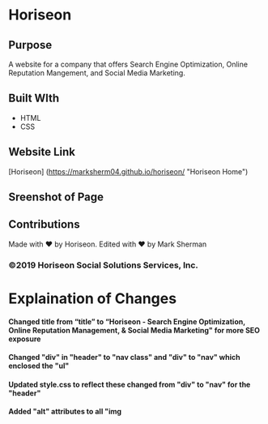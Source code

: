 # Horiseon

## Purpose
A website for a company that offers Search Engine Optimization, Online Reputation Mangement, and Social Media Marketing.

## Built WIth
* HTML
* CSS

## Website Link
[Horiseon] (https://marksherm04.github.io/horiseon/ "Horiseon Home")

## Sreenshot of Page


## Contributions
Made with ❤ by Horiseon. Edited with ❤️ by Mark Sherman

### ©️2019 Horiseon Social Solutions Services, Inc.

# Explaination of Changes

#### Changed title from “title” to “Horiseon - Search Engine Optimization, Online Reputation Management, & Social Media Marketing" for more SEO exposure

#### Changed "div" in "header" to "nav class" and "div" to "nav" which enclosed the "ul"

#### Updated style.css to reflect these changed from "div" to "nav" for the "header"
  
#### Added "alt" attributes to all "img


